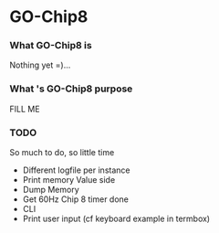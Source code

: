 GO-Chip8
========
### What GO-Chip8 is
Nothing yet =)...


### What 's GO-Chip8 purpose
FILL ME

### TODO
So much to do, so little time

- Different logfile per instance
- Print memory Value side
- Dump Memory
- Get 60Hz Chip 8 timer done
- CLI
- Print user input (cf keyboard example in termbox)
